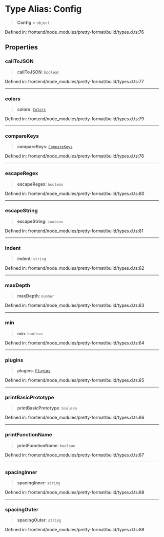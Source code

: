 # Type Alias: Config

> **Config** = `object`

Defined in: frontend/node\_modules/pretty-format/build/types.d.ts:76

## Properties

### callToJSON

> **callToJSON**: `boolean`

Defined in: frontend/node\_modules/pretty-format/build/types.d.ts:77

***

### colors

> **colors**: [`Colors`](Colors.md)

Defined in: frontend/node\_modules/pretty-format/build/types.d.ts:79

***

### compareKeys

> **compareKeys**: [`CompareKeys`](CompareKeys.md)

Defined in: frontend/node\_modules/pretty-format/build/types.d.ts:78

***

### escapeRegex

> **escapeRegex**: `boolean`

Defined in: frontend/node\_modules/pretty-format/build/types.d.ts:80

***

### escapeString

> **escapeString**: `boolean`

Defined in: frontend/node\_modules/pretty-format/build/types.d.ts:81

***

### indent

> **indent**: `string`

Defined in: frontend/node\_modules/pretty-format/build/types.d.ts:82

***

### maxDepth

> **maxDepth**: `number`

Defined in: frontend/node\_modules/pretty-format/build/types.d.ts:83

***

### min

> **min**: `boolean`

Defined in: frontend/node\_modules/pretty-format/build/types.d.ts:84

***

### plugins

> **plugins**: [`Plugins`](Plugins.md)

Defined in: frontend/node\_modules/pretty-format/build/types.d.ts:85

***

### printBasicPrototype

> **printBasicPrototype**: `boolean`

Defined in: frontend/node\_modules/pretty-format/build/types.d.ts:86

***

### printFunctionName

> **printFunctionName**: `boolean`

Defined in: frontend/node\_modules/pretty-format/build/types.d.ts:87

***

### spacingInner

> **spacingInner**: `string`

Defined in: frontend/node\_modules/pretty-format/build/types.d.ts:88

***

### spacingOuter

> **spacingOuter**: `string`

Defined in: frontend/node\_modules/pretty-format/build/types.d.ts:89
